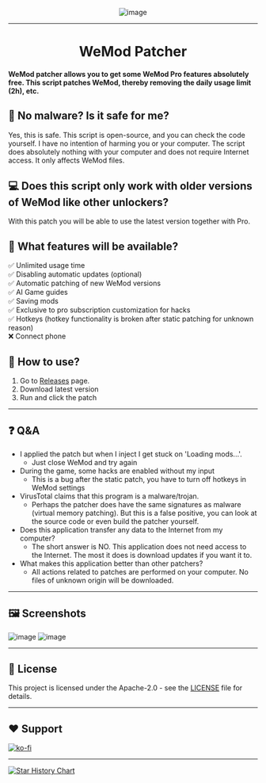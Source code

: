 <div align="center">

![image](https://github.com/user-attachments/assets/b2a801d3-4739-41d4-beb1-04d78d909125)


---
  <h1>WeMod Patcher</h1>
</div>

<h4>WeMod patcher allows you to get some WeMod Pro features absolutely free. This script patches WeMod, thereby removing the daily usage limit (2h), etc.</h4>

## 👾 No malware? Is it safe for me?

Yes, this is safe. This script is open-source, and you can check the code yourself. I have no intention of harming you or your computer. The script does absolutely nothing with your computer and does not require Internet access. It only affects WeMod files.

## 💻 Does this script only work with older versions of WeMod like other unlockers?

With this patch you will be able to use the latest version together with Pro.

## 💫  What features will be available?

✅ Unlimited usage time <br/>
✅ Disabling automatic updates (optional) <br/>
✅ Automatic patching of new WeMod versions <br/>
✅ AI Game guides <br/>
✅ Saving mods <br/>
✅ Exclusive to pro subscription customization for hacks <br/>
✅ Hotkeys (hotkey functionality is broken after static patching for unknown reason) <br/>
❌ Connect phone <br/>


## 👀 How to use?

1. Go to [Releases](https://github.com/kitbyt1e/wemod-patcher/releases) page.
2. Download latest version
3. Run and click the patch

---

## ❓ Q&A

- I applied the patch but when I inject I get stuck on 'Loading mods...'.
  - Just close WeMod and try again
- During the game, some hacks are enabled without my input
  - This is a bug after the static patch, you have to turn off hotkeys in WeMod settings
- VirusTotal claims that this program is a malware/trojan.
  - Perhaps the patcher does have the same signatures as malware (virtual memory patching). But this is a false positive, you can look at the source code or even build the patcher yourself.
- Does this application transfer any data to the Internet from my computer?
  - The short answer is NO. This application does not need access to the Internet. The most it does is download updates if you want it to.
- What makes this application better than other patchers?
  - All actions related to patches are performed on your computer. No files of unknown origin will be downloaded.

---

## 🖼️ Screenshots
![image](https://github.com/user-attachments/assets/939ed928-d4f2-4987-b06d-972d240d80f9)
![image](https://github.com/user-attachments/assets/6924d5bd-5a02-4dfc-bdd6-2790486535ec)

---

## 📜 License
This project is licensed under the Apache-2.0 - see the [LICENSE](LICENSE.md) file for details.

---
## ❤️ Support
[![ko-fi](https://www.ko-fi.com/img/githubbutton_sm.svg)](https://ko-fi.com/kitbyte)

---

[![Star History Chart](https://api.star-history.com/svg?repos=k1tbyte/Wemod-Patcher&type=Date)](https://www.star-history.com/#k1tbyte/Wemod-Patcher&Date)
